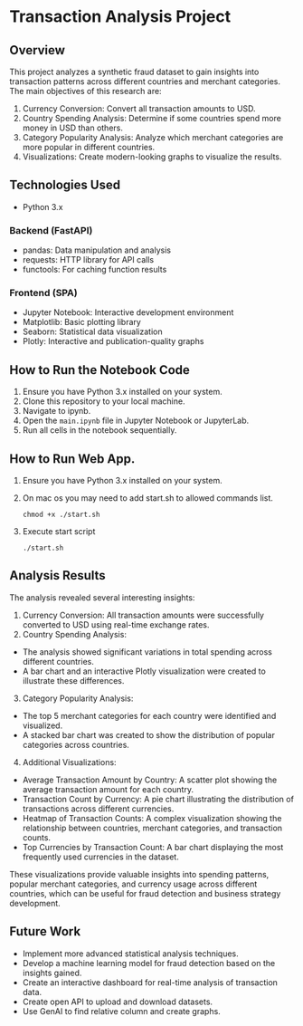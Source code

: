 # Transaction Analysis Project

## Overview

This project analyzes a synthetic fraud dataset to gain insights into transaction patterns across different countries and merchant categories. The main objectives of this research are:

1. Currency Conversion: Convert all transaction amounts to USD.
2. Country Spending Analysis: Determine if some countries spend more money in USD than others.
3. Category Popularity Analysis: Analyze which merchant categories are more popular in different countries.
4. Visualizations: Create modern-looking graphs to visualize the results.

## Technologies Used

- Python 3.x

### Backend (FastAPI)

- pandas: Data manipulation and analysis
- requests: HTTP library for API calls
- functools: For caching function results

### Frontend (SPA)

- Jupyter Notebook: Interactive development environment
- Matplotlib: Basic plotting library
- Seaborn: Statistical data visualization
- Plotly: Interactive and publication-quality graphs

## How to Run the Notebook Code

1. Ensure you have Python 3.x installed on your system.
2. Clone this repository to your local machine.
3. Navigate to ipynb.
4. Open the `main.ipynb` file in Jupyter Notebook or JupyterLab.
5. Run all cells in the notebook sequentially.

## How to Run Web App.

1. Ensure you have Python 3.x installed on your system.
2. On mac os you may need to add start.sh to allowed commands list.

   ```
   chmod +x ./start.sh
   ```
3. Execute start script

   ```
   ./start.sh
   ```

## Analysis Results

The analysis revealed several interesting insights:

1. Currency Conversion: All transaction amounts were successfully converted to USD using real-time exchange rates.
2. Country Spending Analysis:

- The analysis showed significant variations in total spending across different countries.
- A bar chart and an interactive Plotly visualization were created to illustrate these differences.

3. Category Popularity Analysis:

- The top 5 merchant categories for each country were identified and visualized.
- A stacked bar chart was created to show the distribution of popular categories across countries.

4. Additional Visualizations:

- Average Transaction Amount by Country: A scatter plot showing the average transaction amount for each country.
- Transaction Count by Currency: A pie chart illustrating the distribution of transactions across different currencies.
- Heatmap of Transaction Counts: A complex visualization showing the relationship between countries, merchant categories, and transaction counts.
- Top Currencies by Transaction Count: A bar chart displaying the most frequently used currencies in the dataset.

These visualizations provide valuable insights into spending patterns, popular merchant categories, and currency usage across different countries, which can be useful for fraud detection and business strategy development.

## Future Work

- Implement more advanced statistical analysis techniques.
- Develop a machine learning model for fraud detection based on the insights gained.
- Create an interactive dashboard for real-time analysis of transaction data.
- Create open API to upload and download datasets.
- Use GenAI to find relative column and create graphs.

